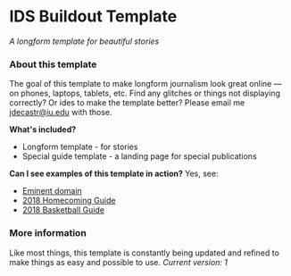 # IDS Buildout Template
_A longform template for beautiful stories_

### About this template
The goal of this template to make longform journalism look great online — on phones, laptops, tablets, etc.
Find any glitches or things not displaying correctly? Or ides to make the template better? Please email me jdecastr@iu.edu with those.

**What's included?**
- Longform template - for stories
- Special guide template - a landing page for special publications

**Can I see examples of this template in action?**
Yes, see:
- [Eminent domain](http://specials.idsnews.com/eminent-domain/)
- [2018 Homecoming Guide](http://specials.idsnews.com/homecoming-2018/)
- [2018 Basketball Guide](http://specials.idsnews.com/basketball-guide-2018/index.html)

### More information
Like most things, this template is constantly being updated and refined to make things as easy and possible to use.
_Current version: 1_
